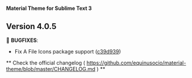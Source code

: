 #### Material Theme for Sublime Text 3

## Version 4.0.5

📣 **BUGFIXES**:
  * Fix A File Icons package support ([c39d939](https://github.com/equinusocio/material-theme/commit/c39d939))



** Check the official changelog ( https://github.com/equinusocio/material-theme/blob/master/CHANGELOG.md  ) **

